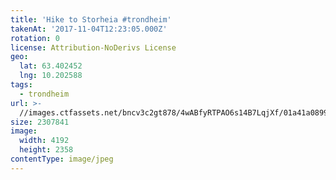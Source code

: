 ```yaml
---
title: 'Hike to Storheia #trondheim'
takenAt: '2017-11-04T12:23:05.000Z'
rotation: 0
license: Attribution-NoDerivs License
geo:
  lat: 63.402452
  lng: 10.202588
tags:
  - trondheim
url: >-
  //images.ctfassets.net/bncv3c2gt878/4wABfyRTPAO6s14B7LqjXf/01a41a0899d057c8ed11a9df3032f265/hike-to-storheia-trondheim_38136012012_o
size: 2307841
image:
  width: 4192
  height: 2358
contentType: image/jpeg
---
```


